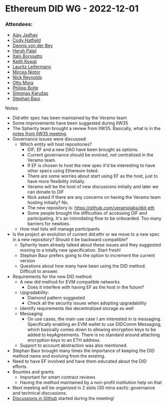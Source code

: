 # Ethereum DID WG - 2022-12-01

### Attendees:
- [Ajay Jadhav](ajay@ayanworks.com)
- [Cody Hatfield](cody.hatfield@me.com)
- [Dennis von der Bey](dennis@vonderbey.eu)
- [Hersh Patel](hersh.patel@trinsic.id)
- [Italo Borssatto](italo.borssatto@mesh.xyz)
- [Keith Kowal](keith.kowal@swirldslabs.com)
- [Lauritz Leifermann](laudileif@gmail.com)
- [Mircea Nistor](mircea.nistor@mesh.xyz)
- [Nick Reynolds](nick.reynolds@mesh.xyz)
- [Otto Mora](omora@polygon.technology)
- [Philipp Bolte](philipp@bolte.id)
- [Simonas Karužas](simonas.karuzas@mesh.xyz)
- [Stephan Baur](stephan.x.baur@kp.org)


Notes:

- Did:ethr spec has been maintained by the Veramo team
- Some improvements have been suggested during IIW35
- The Spherity team brought a review from IIW35. Basically, what is in the [notes](https://docs.google.com/document/d/1iKtSEJk88Kdj9Wlhsu5qXM6MoWNzOplZIAy_EjKjhM8/edit)[ ](https://docs.google.com/document/d/1iKtSEJk88Kdj9Wlhsu5qXM6MoWNzOplZIAy_EjKjhM8/edit)[from](https://docs.google.com/document/d/1iKtSEJk88Kdj9Wlhsu5qXM6MoWNzOplZIAy_EjKjhM8/edit)[ ](https://docs.google.com/document/d/1iKtSEJk88Kdj9Wlhsu5qXM6MoWNzOplZIAy_EjKjhM8/edit)[IIW](https://docs.google.com/document/d/1iKtSEJk88Kdj9Wlhsu5qXM6MoWNzOplZIAy_EjKjhM8/edit)[35 ](https://docs.google.com/document/d/1iKtSEJk88Kdj9Wlhsu5qXM6MoWNzOplZIAy_EjKjhM8/edit)[meeting](https://docs.google.com/document/d/1iKtSEJk88Kdj9Wlhsu5qXM6MoWNzOplZIAy_EjKjhM8/edit).
- Governance issues were discussed:
  - Which entity will host repositories?
    - DIF, EF and a new DAO have been brought as options.
    - Current governance should be evolved, not centralized in the Veramo team.
    - If EF is chosen to host the new spec it'd be interesting to have other specs using Ethereum listed.
    - There are some worries about start using EF as the host, just to have more flexibility initially.
    - Veramo will be the host of new discussions initially and later we can donate to DIF
    - Nick asked if there are any concerns on having the Veramo team hosting initially? No.
    - The new repository is: [https](https://github.com/veramolabs/did-eth)[://](https://github.com/veramolabs/did-eth)[github](https://github.com/veramolabs/did-eth)[.](https://github.com/veramolabs/did-eth)[com](https://github.com/veramolabs/did-eth)[/](https://github.com/veramolabs/did-eth)[veramolabs](https://github.com/veramolabs/did-eth)[/](https://github.com/veramolabs/did-eth)[did](https://github.com/veramolabs/did-eth)[-](https://github.com/veramolabs/did-eth)[eth](https://github.com/veramolabs/did-eth)
    - Some people brought the difficulties of accessing DIF and participating. It's an intimidating flow to be onboarded. Too many barriers for newbies.
  - How mail lists will manage participants
- Is the project an evolution of current did:ethr or we move to a new spec in a new repository? Should it be backward compatible?
  - Spherity team already talked about these issues and they suggested moving to a totally new specification. Start fresh!
  - Stephan Baur prefers going to the option to increment the current version
  - Questions about how many have been using the DID method. Difficult to answer. 
- Requirements for the new DID method:
  - A new did method for EVM compatible networks
    - Does it interfere with having EF as the host in the future?
  - Upgradability:
    - Diamond pattern suggested
    - Check all the security issues when adopting upgradability
  - Identify requirements like decentralized storage as well
  - Messaging
    - On use cases, the main use case I am interested in is messaging. Specifically enabling an EVM wallet to use DIDComm Messaging, which basically comes down to allowing encryption keys to be added to keyAgreements. There is no standard around attaching encryption keys to an ETH address.
  - Support to account abstraction was also mentioned.
- Stephan Baur brought many times the importance of keeping the DID method name and evolving from the existing.
- Need to have EF involved and have them educated about the DID efforts.
- Bounties and grants
  - Important for smart contract reviews
  - Having the method maintained by a non-profit institution help on that
- Next meeting will be organized in 2 slots (30 mins each): governance and technical discussions.
- [Discussions](https://github.com/veramolabs/did-eth/discussions)[ ](https://github.com/veramolabs/did-eth/discussions)[in](https://github.com/veramolabs/did-eth/discussions)[ ](https://github.com/veramolabs/did-eth/discussions)[Github](https://github.com/veramolabs/did-eth/discussions) started during the meeting!

